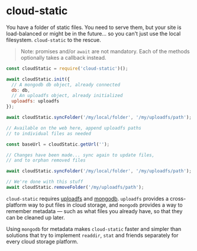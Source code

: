 # cloud-static

You have a folder of static files. You need to serve them, but your site is load-balanced or might be in the future... so you can't just use the local filesystem. `cloud-static` to the rescue.

> Note: promises and/or `await` are not mandatory. Each of the methods optionally takes a callback instead.

```javascript
const cloudStatic = require('cloud-static')();

await cloudStatic.init({
  // A mongodb db object, already connected
  db: db,
  // An uploadfs object, already initialized
  uploadfs: uploadfs
});

await cloudStatic.syncFolder('/my/local/folder', '/my/uploadfs/path');

// Available on the web here, append uploadfs paths
// to individual files as needed

const baseUrl = cloudStatic.getUrl('');

// Changes have been made... sync again to update files,
// and to orphan removed files

await cloudStatic.syncFolder('/my/local/folder', '/my/uploadfs/path');

// We're done with this stuff
await cloudStatic.removeFolder('/my/uploadfs/path');
```

`cloud-static` requires [uploadfs](https://npmjs.org/package/uploadfs) and [mongodb](https://npmjs.org/package/mongodb). `uploadfs` provides a cross-platform way to put files in cloud storage, and `mongodb` provides a way to remember metadata — such as what files you already have, so that they can be cleaned up later.

Using `mongodb` for metadata makes `cloud-static` faster and simpler than solutions that try to implement `readdir`, `stat` and friends separately for every cloud storage platform.
